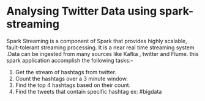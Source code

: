 # Analysing Twitter Data using spark-streaming
Spark Streaming is a component of Spark that provides highly scalable, fault-tolerant
streaming processing. It is a near real time streaming system .Data can be ingested from
many sources like Kafka , twitter and Flume. this spark
application  accomplish the following tasks:-
1. Get the stream of hashtags from twitter.
2. Count the hashtags over a 3 minute window.
3. Find the top 4 hashtags based on their count.
4. Find the tweets that contain specific hashtag ex: #bigdata